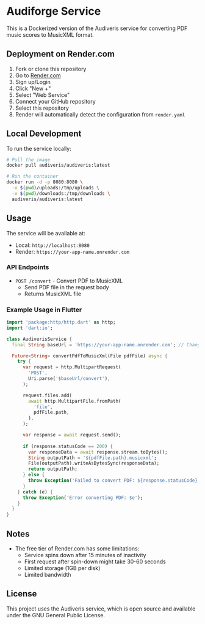 # Audiforge Service

This is a Dockerized version of the Audiveris service for converting PDF music scores to MusicXML format.

## Deployment on Render.com

1. Fork or clone this repository
2. Go to [Render.com](https://render.com)
3. Sign up/Login
4. Click "New +"
5. Select "Web Service"
6. Connect your GitHub repository
7. Select this repository
8. Render will automatically detect the configuration from `render.yaml`

## Local Development

To run the service locally:

```bash
# Pull the image
docker pull audiveris/audiveris:latest

# Run the container
docker run -d -p 8080:8080 \
  -v $(pwd)/uploads:/tmp/uploads \
  -v $(pwd)/downloads:/tmp/downloads \
  audiveris/audiveris:latest
```

## Usage

The service will be available at:
- Local: `http://localhost:8080`
- Render: `https://your-app-name.onrender.com`

### API Endpoints

- `POST /convert` - Convert PDF to MusicXML
  - Send PDF file in the request body
  - Returns MusicXML file

### Example Usage in Flutter

```dart
import 'package:http/http.dart' as http;
import 'dart:io';

class AudiverisService {
  final String baseUrl = 'https://your-app-name.onrender.com'; // Change to your Render URL

  Future<String> convertPdfToMusicXml(File pdfFile) async {
    try {
      var request = http.MultipartRequest(
        'POST',
        Uri.parse('$baseUrl/convert'),
      );

      request.files.add(
        await http.MultipartFile.fromPath(
          'file',
          pdfFile.path,
        ),
      );

      var response = await request.send();
      
      if (response.statusCode == 200) {
        var responseData = await response.stream.toBytes();
        String outputPath = '${pdfFile.path}.musicxml';
        File(outputPath).writeAsBytesSync(responseData);
        return outputPath;
      } else {
        throw Exception('Failed to convert PDF: ${response.statusCode}');
      }
    } catch (e) {
      throw Exception('Error converting PDF: $e');
    }
  }
}
```

## Notes

- The free tier of Render.com has some limitations:
  - Service spins down after 15 minutes of inactivity
  - First request after spin-down might take 30-60 seconds
  - Limited storage (1GB per disk)
  - Limited bandwidth

## License

This project uses the Audiveris service, which is open source and available under the GNU General Public License. 